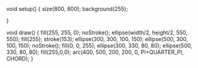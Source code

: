 void setup() {
  size(800, 800);
   background(255);

}

void draw() {
  fill(255, 255, 0);
  noStroke();
  ellipse(width/2, height/2, 550, 550);
  fill(255);
  stroke(153);
  ellipse(300, 300, 100, 150);
  ellipse(500, 300, 100, 150);
  noStroke();
  fill(0, 0, 255);
  ellipse(300, 330, 80, 80);
   ellipse(500, 330, 80, 80);
   fill(255,0,0);
   arc(400, 500, 200, 200, 0, PI+QUARTER_PI, CHORD);
}
